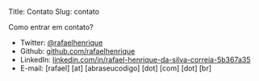 Title: Contato
Slug: contato

Como entrar em contato?

-   Twitter:
    [@rafaelhenrique](https://twitter.com/rafaelhenrique "Twitter do Rafael")
-   Github:
    [github.com/rafaelhenrique](https://github.com/rafaelhenrique "Github do Rafael")
-   LinkedIn:
    [linkedin.com/in/rafael-henrique-da-silva-correia-5b367a35](https://www.linkedin.com/in/rafael-henrique-da-silva-correia-5b367a35 "Linkedin do Rafael")
-   E-mail: [rafael] [at] [abraseucodigo] [dot] [com] [dot] [br]

